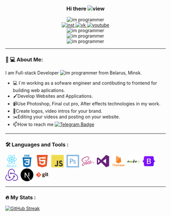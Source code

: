 <div align = "center">

<div/>


### Hi there <img src="https://media.giphy.com/media/hvRJCLFzcasrR4ia7z/giphy.gif" width="30px" alt="view" />

<div align = "center">
  
  <img src="https://media.giphy.com/media/zOvBKUUEERdNm/giphy.gif" alt="im programmer" />
<div>
  <a href="https://www.instagram.com/svirkosam/">
    <img src="https://shields.io/badge/instagram-pink?logo=instagram&logoColor=white&style=for-the-badge" id="badges" alt="inst" />
  </a>
  <a href="https://vk.com/gifted_fitness_minsk">
    <img src="https://shields.io/badge/vkontakte-blue?logo=vkontakte&logoColor=white&style=for-the-badge" id="badges" alt="vk" />
  <a/>
  <a href="https://www.youtube.com/channel/UCamo2j-tTcaXDZ5lsrPkyuA">  
    <img src="https://shields.io/badge/youtube-red?logo=youtube&logoColor=white&style=for-the-badge" id="badges" alt="youtube" />
  <a/>  
<div/>
<div>
  <img src="https://komarev.com/ghpvc/?username=your-github-SvirkoAlexander&color=blueviolet&label=PROFILE_VIEWS" alt="im programmer" />
<div/>  

<div>
  <img src="https://media.giphy.com/media/orvy6SduzyFs6343Or/giphy.gif" width="100px" alt="im programmer" />
<div/>   
<div>
  <img src="https://media.giphy.com/media/3ohs7PkZA1zW6INHAA/giphy.gif" alt="im programmer" />
<div/> 
    
<div/>

---
<div align = "left">
  
### 👨‍ 💻 About Me:
  
I am Full-stack Developer <img src="https://media.giphy.com/media/ZEUODEtQiUZWGg6IHR/giphy.gif" width="30px" alt="im programmer" /> from Belarus, Minsk.
- 💻 I`m working as a sofware engineer and contibuting to frontend for building web aplications.
- 🖌️Develop Websites and Applications.
- 📹Use Photoshop, Final cut pro, After effects technologies in my work.
- 🧠Create logos, video intros for your brand.
- ✂️Editing your videos and posting on your website.
- 📫How to reach me [![Telegram Badge](https://shields.io/badge/Telegram-blue?style=flat&logo=Telegram&logoColor=white)](https://t.me/svirkosam/)  
  
---
### 🛠️ Languages and Tools :
<div>
  <img src="https://github.com/devicons/devicon/blob/master/icons/react/react-original-wordmark.svg" title="React" alt="React" width="40" height="40"/>&nbsp;
  <img src="https://github.com/devicons/devicon/blob/master/icons/css3/css3-plain-wordmark.svg"  title="CSS3" alt="CSS" width="40" height="40"/>&nbsp;
  <img src="https://github.com/devicons/devicon/blob/master/icons/html5/html5-original.svg" title="HTML5" alt="HTML" width="40" height="40"/>&nbsp;
  <img src="https://github.com/devicons/devicon/blob/master/icons/javascript/javascript-original.svg" title="JavaScript" alt="JavaScript" width="40" height="40"/>&nbsp;
  <img src="https://github.com/devicons/devicon/blob/master/icons/photoshop/photoshop-line.svg" title="photoshop" alt="photoshop" width="40" height="40"/>&nbsp;
  <img src="https://github.com/devicons/devicon/blob/master/icons/sass/sass-original.svg" title="sass" alt="sass" width="40" height="40"/>&nbsp;
  <img src="https://github.com/devicons/devicon/blob/master/icons/visualstudio/visualstudio-plain.svg" title="visualstudio" alt="visualstudio" width="40" height="40"/>&nbsp;
  <img src="https://github.com/devicons/devicon/blob/master/icons/firebase/firebase-plain-wordmark.svg" title="Firebase" alt="Firebase" width="40" height="40"/>&nbsp;
  <img src="https://github.com/devicons/devicon/blob/master/icons/nodejs/nodejs-original-wordmark.svg" title="NodeJS" alt="NodeJS" width="40" height="40"/>&nbsp;
  <img src="https://github.com/devicons/devicon/blob/master/icons/bootstrap/bootstrap-original.svg" title="bootstrap" alt="bootstrap" width="40" height="40"/>&nbsp; 
  <img src="https://github.com/devicons/devicon/blob/master/icons/redux/redux-original.svg" title="redux" alt="redux" width="40" height="40"/>&nbsp;
  <img src="https://github.com/devicons/devicon/blob/master/icons/nextjs/nextjs-original.svg" title="nextjs" alt="nextjs" width="40" height="40"/>&nbsp;
  <img src="https://github.com/devicons/devicon/blob/master/icons/git/git-original-wordmark.svg" title="Git" alt="Git" width="40" height="40"/>
</div>
  
---
### 🔥 My Stats :
  [![GitHub Streak](http://github-readme-streak-stats.herokuapp.com?user=SvirkoAlexander&theme=dark&hide_border=%D0%9B%D0%9E%D0%96%D0%AC)](https://git.io/streak-stats)


